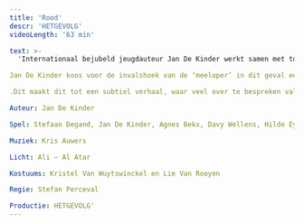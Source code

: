 ```yaml
---
title: 'Rood'
descr: 'HETGEVOLG'
videoLength: '63 min'

text: >-
  'Internationaal bejubeld jeugdauteur Jan De Kinder werkt samen met topacteur Stefaan Degand en regisseur Stefan Perceval aan een organisch verhaal over pesten.

Jan De Kinder koos voor de invalshoek van de ‘meeloper’ in dit geval een naamloze ik, die min of meer ongewild en onschuldig de aanzet geeft voor het pesten. In de theatrale vertaling van deze internationale bestseller gaan de makers opzoek naar hoe mensen in de schoenen kunnen staan van een getuige van een soort wreedheid die vast vaker op plaatsen voorkomen dan volwassenen zich willen inbeelden

.Dit maakt dit tot een subtiel verhaal, waar veel over te bespreken valt en dus is ROOD een waardevolle bijdrage aan het debat over pesten, aan het debat over de verantwoordelijkheid van elke betrokken partij en over het hoe pesten te stoppen is.

Auteur: Jan De Kinder

Spel: Stefaan Degand, Jan De Kinder, Agnes Bekx, Davy Wellens, Hilde Eykens, Rita Scheyltjens, Tom Bernaerts, Dirk Van Bladel, Ellen Damen, Rita Goossens, Carina Geerts, Emilia Van Sweeveldt, Naqib Yaqoobi, Char Lee en Roxanne Mees

Muziek: Kris Auwers

Licht: Ali – Al Atar

Kostuums: Kristel Van Wuytswinckel en Lie Van Roeyen

Regie: Stefan Perceval

Productie: HETGEVOLG'
---
```

